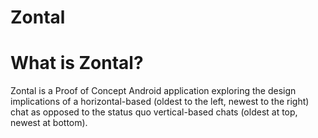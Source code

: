# Zontal

What is Zontal?
===============

Zontal is a Proof of Concept Android application exploring the design implications of a horizontal-based (oldest to the left, newest to the right) chat as opposed to the status quo vertical-based chats (oldest at top, newest at bottom).
